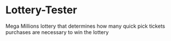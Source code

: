 # Lottery-Tester
Mega Millions lottery that determines how many quick pick tickets purchases are necessary to win the lottery 
